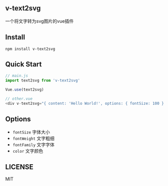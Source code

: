 ## v-text2svg

一个将文字转为svg图片的vue插件

## Install

```shell
npm install v-text2svg
```

## Quick Start
``` javascript
// main.js
import text2svg from 'v-text2svg'

Vue.use(text2svg)

// other.vue
<div v-text2svg="{ content: 'Hello World!', options: { fontSize: 100 } }"></div>
```
## Options

- `fontSize` 字体大小
- `fontWeight`  文字粗细
- `fontFamily` 文字字体
- `color` 文字颜色

## LICENSE

MIT
